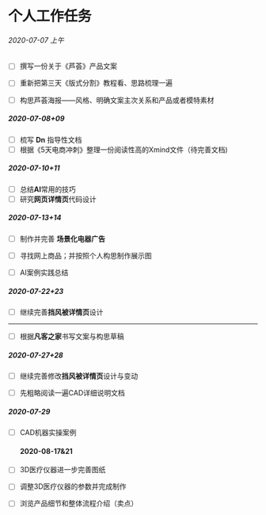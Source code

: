 # 个人工作任务

###### 2020-07-07 上午

- [ ] 撰写一份关于《芦荟》产品文案

- [ ] 重新把第三天《版式分割》教程看、思路梳理一遍<!--还未拿到视频-->

- [ ] 构思芦荟海报——风格、明确文案主次关系和产品或者模特素材
  <!--其它暂时未定-->
  
##### 2020-07-08+09
- [ ] 梳写 <b>Dn</b> 指导性文档
- [ ] 根据《5天电商冲刺》整理一份阅读性高的Xmind文件（待完善文档)

##### 2020-07-10+11
- [ ] 总结<b>AI</b>常用的技巧
- [ ] 研究<b>网页详情页</b>代码设计 

##### 2020-07-13+14
- [ ] 制作并完善 <b>场景化电器广告</b> 

- [ ] 寻找网上商品；并按照个人构思制作展示图

- [ ] AI案例实践总结

##### 2020-07-22+23
 - [ ] 继续完善<b>挡风被详情页</b>设计
*************
 - [ ]  根据<b>凡客之家</b>书写文案与构思草稿

 ##### 2020-07-27+28
 - [ ] 继续完善修改<b>挡风被详情页</b>设计与变动
 - [ ] 先粗略阅读一遍CAD详细说明文档



  #####  2020-07-29

- [ ] CAD机器实操案例

  #### 2020-08-17&21
  
- [ ] 3D医疗仪器进一步完善图纸

- [ ] 调整3D医疗仪器的参数并完成制作

- [ ]  浏览产品细节和整体流程介绍（卖点）
